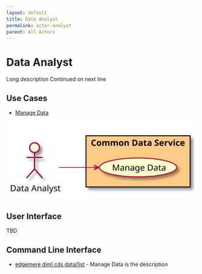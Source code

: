 ```yaml
---
layout: default
title: Data Analyst
permalink: actor-analyst
parent: All Actors
---
```


# Data Analyst

Long description Continued on next line



## Use Cases

* [Manage Data](usecase-ManageData)

  
![Use Case Diagram](./usecase.svg)

## User Interface
TBD

## Command Line Interface
* [ edgemere diml cds data/list](action--edgemere-diml-cds-data-list) - Manage Data is the description

